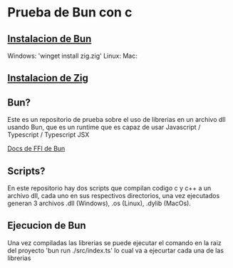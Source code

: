 # Prueba de Bun con c

## [Instalacion de Bun](https://bun.sh/docs/installation)
Windows: 'winget install zig.zig'
Linux: 
Mac: 

## [Instalacion de Zig](https://ziglang.org/learn/getting-started/)


## Bun?
Este es un repositorio de prueba sobre el uso de librerias en un archivo dll usando Bun, que es un runtime que es capaz de usar Javascript / Typescript / Typescript JSX

[Docs de FFI de Bun](https://bun.sh/docs/api/ffi)

## Scripts?
En este repositorio hay dos scripts que compilan codigo c y c++ a un archivo dll, cada uno en sus respectivos directorios, una vez ejecutados generan 3 archivos
.dll (Windows), .os (Linux), .dylib (MacOs).

## Ejecucion de Bun
Una vez compiladas las librerias se puede ejecutar el comando en la raiz del proyecto 'bun run ./src/index.ts' lo cual va a ejecurtar cada una de las librerias